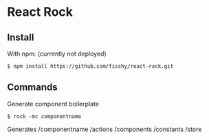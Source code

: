 React Rock
=================

Install
-------
With npm: (currently not deployed)

    $ npm install https://github.com/fisshy/react-rock.git

</ul>

Commands
-------
Generate component boilerplate

    $ rock -mc componentname
    
Generates
/componentname
    /actions
    /components
    /constants
    /store
